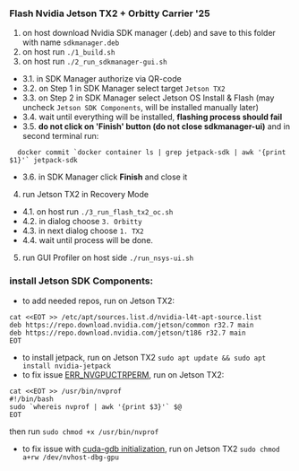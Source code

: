 ### Flash Nvidia Jetson TX2 + Orbitty Carrier '25

1. on host download Nvidia SDK manager (.deb) and save to this folder with name `sdkmanager.deb`
2. on host run `./1_build.sh`
3. on host run `./2_run_sdkmanager-gui.sh`
  * 3.1. in SDK Manager authorize via QR-code
  * 3.2. on Step 1 in SDK Manager select target `Jetson TX2`
  * 3.3. on Step 2 in SDK Manager select Jetson OS Install & Flash (may uncheck `Jetson SDK Components`, will be installed manually later)
  * 3.4. wait until everything will be installed, **flashing process should fail**
  * 3.5. **do not click on 'Finish' button (do not close sdkmanager-ui)** and in second terminal run:
```
  docker commit `docker container ls | grep jetpack-sdk | awk '{print $1}'` jetpack-sdk
```
  * 3.6. in SDK Manager click **Finish** and close it
4. run Jetson TX2 in Recovery Mode
  * 4.1. on host run `./3_run_flash_tx2_oc.sh`
  * 4.2. in dialog choose `3. Orbitty`
  * 4.3. in next dialog choose `1. TX2`
  * 4.4. wait until process will be done.
5. run GUI Profiler on host side `./run_nsys-ui.sh`

### install Jetson SDK Components:
* to add needed repos, run on Jetson TX2:
```
cat <<EOT >> /etc/apt/sources.list.d/nvidia-l4t-apt-source.list
deb https://repo.download.nvidia.com/jetson/common r32.7 main
deb https://repo.download.nvidia.com/jetson/t186 r32.7 main
EOT
```
* to install jetpack, run on Jetson TX2 `sudo apt update && sudo apt install nvidia-jetpack`
* to fix issue [ERR_NVGPUCTRPERM](https://developer.nvidia.com/nvidia-development-tools-solutions-err_nvgpuctrperm-permission-issue-performance-counters), run on Jetson TX2:
```
cat <<EOT >> /usr/bin/nvprof
#!/bin/bash
sudo `whereis nvprof | awk '{print $3}'` $@
EOT
```
  then run `sudo chmod +x /usr/bin/nvprof`
* to fix issue with [cuda-gdb initialization](https://forums.developer.nvidia.com/t/unable-to-debug-simple-cuda-program-cudbg-error-initialization-failure/222599/4?u=kr.eugene12), run on Jetson TX2 `sudo chmod a+rw /dev/nvhost-dbg-gpu`
